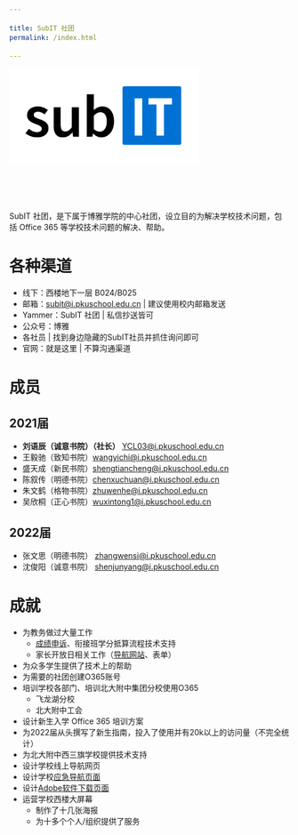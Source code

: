 ```yaml
---

title: SubIT 社团
permalink: /index.html

---
```


<script>console.log("'0xfe23432'。你知道要把它填在哪里。");</script>

<p  style="height: 210px"><img src="./SubIT-Normal@512.png" height="170"></p>
<!--
<p style="font-size: 30px;margin-bottom: 0.25em;margin-top: -0.4em;padding-left: 120px;font-weight: bold;color: black;" id="subit">SubIT 社团</p> -->

<p><img src="https://img.shields.io/badge/%E6%88%90%E7%AB%8B%E4%BA%8E-2018.12-blue.svg" alt="">
<!--<img src="https://img.shields.io/badge/Output_Status-%E5%92%95%E5%92%95%E5%92%95-red.svg" alt="">-->
<img src="https://img.shields.io/badge/%E6%80%BB%E4%BA%BA%E6%95%B0-8-green.svg" alt=""></p>

SubIT 社团，是下属于博雅学院的中心社团，设立目的为解决学校技术问题，包括 Office 365 等学校技术问题的解决、帮助。

# 各种渠道
- 线下：西楼地下一层 B024/B025
- 邮箱：<subit@i.pkuschool.edu.cn> \| 建议使用校内邮箱发送
- Yammer：SubIT 社团 \| 私信抄送皆可
- 公众号：博雅
- 各社员 \| 找到身边隐藏的SubIT社员并抓住询问即可
- 官网：就是这里 \| 不算沟通渠道


# 成员

## 2021届
- **刘语辰（诚意书院）（社长）** <YCL03@i.pkuschool.edu.cn>
- 王毅驰（致知书院）<wangyichi@i.pkuschool.edu.cn>
- 盛天成（新民书院）<shengtiancheng@i.pkuschool.edu.cn>
- 陈叙传（明德书院）<chenxuchuan@i.pkuschool.edu.cn>
- 朱文鹤（格物书院）<zhuwenhe@i.pkuschool.edu.cn>
- 吴欣桐（正心书院）<wuxintong1@i.pkuschool.edu.cn>

## 2022届
- 张文思（明德书院） <zhangwensi@i.pkuschool.edu.cn>
- 沈俊阳（诚意书院） <shenjunyang@i.pkuschool.edu.cn>

# 成就

- 为教务做过大量工作
  - [成绩申诉](https://mp.weixin.qq.com/s/EeCa3_i17T6fEsC_F6HaxA)、衔接班学分抵算流程技术支持
  - 家长开放日相关工作（[导航网站](https://pkuschool.github.io/ptm)、表单）
- 为众多学生提供了技术上的帮助
- 为需要的社团创建O365账号
- 培训学校各部门、培训北大附中集团分校使用O365
  - 飞龙湖分校
  - 北大附中工会
- 设计新生入学 Office 365 培训方案
- 为2022届从头撰写了新生指南，投入了使用并有20k以上的访问量（不完全统计）
- 为北大附中西三旗学校提供技术支持
- 设计学校线上导航网页
- 设计学校[应急导航页面](https://pkuschool.github.io/links/)
- 设计[Adobe软件下载页面](https://pkuschool.github.io/adobedl)
- 运营学校西楼大屏幕
    - 制作了十几张海报
    - 为十多个个人/组织提供了服务

